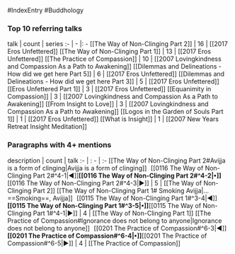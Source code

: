 #IndexEntry #Buddhology

### Top 10 referring talks
talk | count | series
:- | - |: -
[[The Way of Non-Clinging Part 2]] | 16 | [[2017 Eros Unfettered]]
[[The Way of Non-Clinging Part 1]] | 13 | [[2017 Eros Unfettered]]
[[The Practice of Compassion]] | 10 | [[2007 Lovingkindness and Compassion As a Path to Awakening]]
[[Dilemmas and Delineations - How did we get here Part 5]] | 6 | [[2017 Eros Unfettered]]
[[Dilemmas and Delineations - How did we get here Part 3]] | 5 | [[2017 Eros Unfettered]]
[[Eros Unfettered Part 1]] | 3 | [[2017 Eros Unfettered]]
[[Equanimity in Compassion]] | 3 | [[2007 Lovingkindness and Compassion As a Path to Awakening]]
[[From Insight to Love]] | 3 | [[2007 Lovingkindness and Compassion As a Path to Awakening]]
[[Logos in the Garden of Souls Part 1]] | 1 | [[2017 Eros Unfettered]]
[[What is Insight]] | 1 | [[2007 New Years Retreat Insight Meditation]]

### Paragraphs with 4+ mentions
description | count | talk
:- | : - | :-
[[The Way of Non-Clinging Part 2#Avijja is a form of clinging\|Avijja is a form of clinging]] &nbsp;&nbsp;[[0116 The Way of Non-Clinging Part 2#^4-1\|◀]]**[[0116 The Way of Non-Clinging Part 2#^4-2\|•]]**[[0116 The Way of Non-Clinging Part 2#^4-3\|▶]] | 5 | [[The Way of Non-Clinging Part 2]]
[[The Way of Non-Clinging Part 1# Smoking Avijja\|... ==Smoking==, Avijja]] &nbsp;&nbsp;[[0115 The Way of Non-Clinging Part 1#^3-4\|◀]]**[[0115 The Way of Non-Clinging Part 1#^3-5\|•]]**[[0115 The Way of Non-Clinging Part 1#^4-1\|▶]] | 4 | [[The Way of Non-Clinging Part 1]]
[[The Practice of Compassion#Ignorance does not belong to anyone\|Ignorance does not belong to anyone]] &nbsp;&nbsp;[[0201 The Practice of Compassion#^6-3\|◀]]**[[0201 The Practice of Compassion#^6-4\|•]]**[[0201 The Practice of Compassion#^6-5\|▶]] | 4 | [[The Practice of Compassion]]

